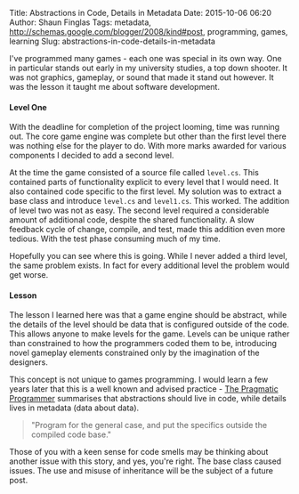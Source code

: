 Title: Abstractions in Code, Details in Metadata
Date: 2015-10-06 06:20
Author: Shaun Finglas
Tags: metadata, http://schemas.google.com/blogger/2008/kind#post, programming, games, learning
Slug: abstractions-in-code-details-in-metadata

I've programmed many games - each one was special in its own way. One in
particular stands out early in my university studies, a top down
shooter. It was not graphics, gameplay, or sound that made it stand out
however. It was the lesson it taught me about software development.

#### Level One

With the deadline for completion of the project looming, time was
running out. The core game engine was complete but other than the first
level there was nothing else for the player to do. With more marks
awarded for various components I decided to add a second level.

At the time the game consisted of a source file called `level.cs`. This
contained parts of functionality explicit to every level that I would
need. It also contained code specific to the first level. My solution
was to extract a base class and introduce `level.cs` and `level1.cs`.
This worked. The addition of level two was not as easy. The second level
required a considerable amount of additional code, despite the shared
functionality. A slow feedback cycle of change, compile, and test, made
this addition even more tedious. With the test phase consuming much of
my time.

Hopefully you can see where this is going. While I never added a third
level, the same problem exists. In fact for every additional level the
problem would get worse.

#### Lesson

The lesson I learned here was that a game engine should be abstract,
while the details of the level should be data that is configured outside
of the code. This allows anyone to make levels for the game. Levels can
be unique rather than constrained to how the programmers coded them to
be, introducing novel gameplay elements constrained only by the
imagination of the designers.

This concept is not unique to games programming. I would learn a few
years later that this is a well known and advised practice - [The
Pragmatic
Programmer](https://pragprog.com/book/tpp/the-pragmatic-programmer)
summarises that abstractions should live in code, while details lives in
metadata (data about data).

> "Program for the general case, and put the specifics outside the
> compiled code base."

Those of you with a keen sense for code smells may be thinking about
another issue with this story, and yes, you're right. The base class
caused issues. The use and misuse of inheritance will be the subject of
a future post.

</p>

